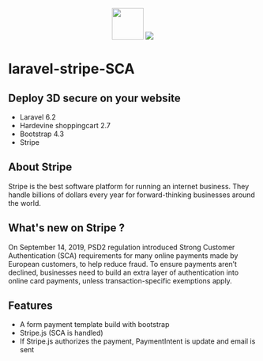<p align="center"><img src="https://upload.wikimedia.org/wikipedia/commons/b/ba/Stripe_Logo%2C_revised_2016.svg" height="64px">
                  <img src="https://laravel.com/assets/img/components/logo-laravel.svg">
</p>

laravel-stripe-SCA
=======

## Deploy 3D secure on your website 

  * Laravel 6.2
  * Hardevine shoppingcart 2.7
  * Bootstrap 4.3
  * Stripe

## About Stripe

Stripe is the best software platform for running an internet business. They handle billions of dollars every year for forward-thinking businesses around the world. 

## What's new on Stripe ?

On September 14, 2019, PSD2 regulation introduced Strong Customer Authentication (SCA) requirements for many online payments made by European customers, to help reduce fraud. To ensure payments aren’t declined, businesses need to build an extra layer of authentication into online card payments, unless transaction-specific exemptions apply.

## Features 

  * A form payment template build with bootstrap 
  * Stripe.js (SCA is handled)
  * If Stripe.js authorizes the payment, PaymentIntent is update and email is sent 

